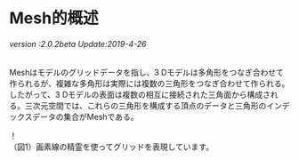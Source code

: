 # Mesh的概述

###### *version :2.0.2beta   Update:2019-4-26*

Meshはモデルのグリッドデータを指し、3 Dモデルは多角形をつなぎ合わせて作られるが、複雑な多角形は実際には複数の三角形をつなぎ合わせて作られる。したがって、3 Dモデルの表面は複数の相互に接続された三角面から構成される。三次元空間では、これらの三角形を構成する頂点のデータと三角形のインデックスデータの集合がMeshである。

！[](img/1.png)<br/>（図1）画素線の精霊を使ってグリッドを表現しています。